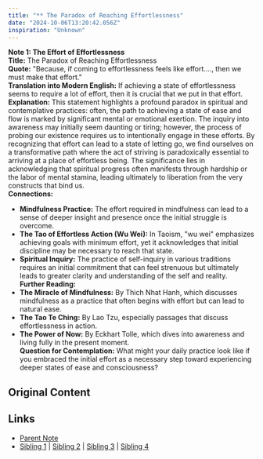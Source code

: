 ```yaml
---
title: "** The Paradox of Reaching Effortlessness"
date: "2024-10-06T13:20:42.056Z"
inspiration: "Unknown"
---
```



**Note 1: The Effort of Effortlessness**  
**Title:** The Paradox of Reaching Effortlessness  
**Quote:** "Because, if coming to effortlessness feels like effort...., then we must make that effort."  
**Translation into Modern English:** If achieving a state of effortlessness seems to require a lot of effort, then it is crucial that we put in that effort.  
**Explanation:** This statement highlights a profound paradox in spiritual and contemplative practices: often, the path to achieving a state of ease and flow is marked by significant mental or emotional exertion. The inquiry into awareness may initially seem daunting or tiring; however, the process of probing our existence requires us to intentionally engage in these efforts. By recognizing that effort can lead to a state of letting go, we find ourselves on a transformative path where the act of striving is paradoxically essential to arriving at a place of effortless being. The significance lies in acknowledging that spiritual progress often manifests through hardship or the labor of mental stamina, leading ultimately to liberation from the very constructs that bind us.  
**Connections:**  
- **Mindfulness Practice:** The effort required in mindfulness can lead to a sense of deeper insight and presence once the initial struggle is overcome.  
- **The Tao of Effortless Action (Wu Wei):** In Taoism, "wu wei" emphasizes achieving goals with minimum effort, yet it acknowledges that initial discipline may be necessary to reach that state.  
- **Spiritual Inquiry:** The practice of self-inquiry in various traditions requires an initial commitment that can feel strenuous but ultimately leads to greater clarity and understanding of the self and reality.  
**Further Reading:**  
- **The Miracle of Mindfulness:** By Thich Nhat Hanh, which discusses mindfulness as a practice that often begins with effort but can lead to natural ease.  
- **The Tao Te Ching:** By Lao Tzu, especially passages that discuss effortlessness in action.  
- **The Power of Now:** By Eckhart Tolle, which dives into awareness and living fully in the present moment.  
**Question for Contemplation:** What might your daily practice look like if you embraced the initial effort as a necessary step toward experiencing deeper states of ease and consciousness?  



## Original Content



## Links

- [Parent Note](/parent-note.md)
- [Sibling 1](/zettel1.md) | [Sibling 2](/zettel2.md) | [Sibling 3](/zettel3.md) | [Sibling 4](/zettel4.md)
